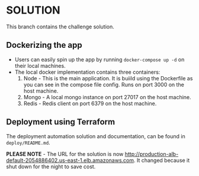 # SOLUTION

This branch contains the challenge solution.

## Dockerizing the app
- Users can easily spin up the app by running `docker-compose up -d` on their local machines.
- The local docker implementation contains three containers:
    1. Node - This is the main application. It is buiild using the Dockerfile as you can see in the compose file config. Runs on port 3000 on the host machine.
    2. Mongo - A local mongo instance on port 27017 on the host machine.
    3. Redis - Redis client on port 6379 on the host machine.

## Deployment using Terraform
The deployment automation solution and documentation, can be found in `deploy/README.md`. 

**PLEASE NOTE** - The URL for the solution is now http://production-alb-default-2054886402.us-east-1.elb.amazonaws.com. It changed because it shut down for the night to save cost. 